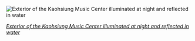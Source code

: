
![Exterior of the Kaohsiung Music Center illuminated at night and reflected in water](https://upload.wikimedia.org/wikipedia/commons/thumb/b/bb/Kaohsiung_Music_Center_and_Great_Tiger_Bridge_during_2022_Taiwan_Lantern_Festival.jpg/750px-Kaohsiung_Music_Center_and_Great_Tiger_Bridge_during_2022_Taiwan_Lantern_Festival.jpg)

*[Exterior of the Kaohsiung Music Center illuminated at night and reflected in water](https://wikipedia.org/wiki/File:Kaohsiung_Music_Center_and_Great_Tiger_Bridge_during_2022_Taiwan_Lantern_Festival.jpg)*
